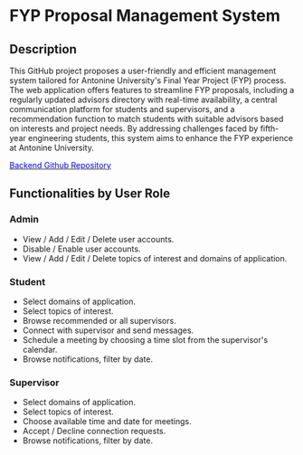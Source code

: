 # FYP Proposal Management System

## Description
This GitHub project proposes a user-friendly and efficient management system tailored for Antonine University's Final Year Project (FYP) process. The web application offers features to streamline FYP proposals, including a regularly updated advisors directory with real-time availability, a central communication platform for students and supervisors, and a recommendation function to match students with suitable advisors based on interests and project needs. By addressing challenges faced by fifth-year engineering students, this system aims to enhance the FYP experience at Antonine University.

[<span style="color: blue;">Backend Github Repository</span>](https://github.com/charbel-ayrouth/FYP-backend)

## Functionalities by User Role

### Admin
- View / Add / Edit / Delete user accounts.
- Disable / Enable user accounts.
- View / Add / Edit / Delete topics of interest and domains of application.

### Student
- Select domains of application.
- Select topics of interest.
- Browse recommended or all supervisors.
- Connect with supervisor and send messages.
- Schedule a meeting by choosing a time slot from the supervisor's calendar.
- Browse notifications, filter by date.

### Supervisor
- Select domains of application.
- Select topics of interest.
- Choose available time and date for meetings.
- Accept / Decline connection requests.
- Browse notifications, filter by date.
